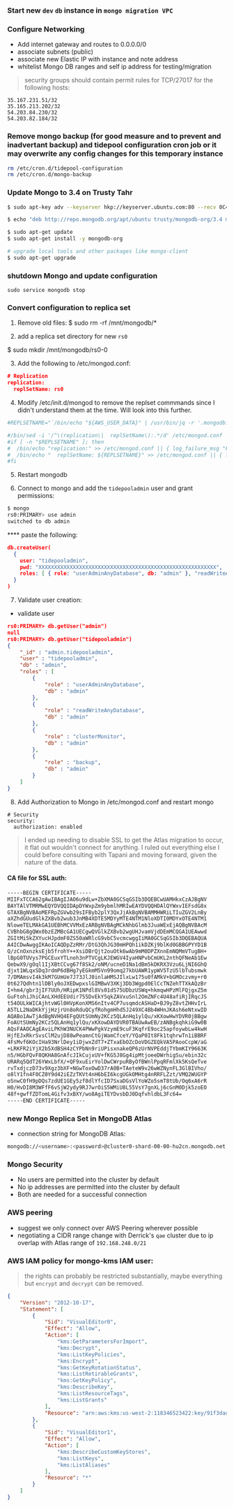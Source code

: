 ### Start new `dev` `db` instance in `mongo migration VPC`

### Configure Networking
* Add internet gateway and routes to 0.0.0.0/0
* associate subnets (public)
* associate new Elastic IP with instance and note address
* whitelist Mongo DB ranges and self ip address for testing/migration
> security groups should contain permit rules for TCP/27017 for the following hosts:
```
35.167.231.51/32
35.165.213.202/32
54.203.84.230/32
54.203.82.184/32
```

### Remove mongo backup (for good measure and to prevent and inadvertant backup) and tidepool configuration cron job or it may overwrite any config changes for this temporary instance

```sh
rm /etc/cron.d/tidepool-configuration
rm /etc/cron.d/mongo-backup
```

### Update Mongo to 3.4 on Trusty Tahr 

```sh
$ sudo apt-key adv --keyserver hkp://keyserver.ubuntu.com:80 --recv 0C49F3730359A14518585931BC711F9BA15703C6

$ echo "deb http://repo.mongodb.org/apt/ubuntu trusty/mongodb-org/3.4 multiverse" > /etc/apt/sources.list.d/mongodb-org-3.4.list

$ sudo apt-get update
$ sudo apt-get install -y mongodb-org

# upgrade local tools and other packages like mongo-client
$ sudo apt-get upgrade
```

### shutdown Mongo and update configuration
`sudo service mongodb stop`

### Convert configuration to replica set 

1. Remove old files:
$ sudo rm -rf /mnt/mongodb/*

1. add a replica set directory for new `rs0`

$ sudo mkdir /mnt/mongodb/rs0-0

3. Add the following to /etc/mongod.conf:
```json
# Replication
replication:
  replSetName: rs0
```
 4. Modify /etc/init.d/mongod to remove the replset commmands since I didn't understand them at the time. Will look into this further.

```sh
#REPLSETNAME="`/bin/echo "${AWS_USER_DATA}" | /usr/bin/jq -r '.mongodb.replication.replsetname // empty'`"

#/bin/sed -i '/^\(replication\|  replSetName\):.*/d' /etc/mongod.conf
#if [ -n "$REPLSETNAME" ]; then
#  /bin/echo "replication:" >> /etc/mongod.conf || { log_failure_msg "Failure starting mongod" && exit 1; }
#  /bin/echo "  replSetName: ${REPLSETNAME}" >> /etc/mongod.conf || { log_failure_msg "Failure starting mongod" && exit 1; }
#fi
```

5. Restart mongodb

6. Connect to mongo and add the `tidepooladmin` user and grant permissions:

```sh
$ mongo
rs0:PRIMARY> use admin
switched to db admin
```

**** paste the following:

```json
db.createUser(
  {
    user: "tidepooladmin",
    pwd: "XXXXXXXXXXXXXXXXXXXXXXXXXXXXXXXXXXXXXXXXXXXXXXXXXXXXXXXXX",
    roles: [ { role: "userAdminAnyDatabase", db: "admin" }, "readWriteAnyDatabase", "clusterMonitor", "backup" ]
  }
)
```

7. Validate user creation:

- validate user 

```json
rs0:PRIMARY> db.getUser("admin")
null
rs0:PRIMARY> db.getUser("tidepooladmin")
{
	"_id" : "admin.tidepooladmin",
	"user" : "tidepooladmin",
	"db" : "admin",
	"roles" : [
		{
			"role" : "userAdminAnyDatabase",
			"db" : "admin"
		},
		{
			"role" : "readWriteAnyDatabase",
			"db" : "admin"
		},
		{
			"role" : "clusterMonitor",
			"db" : "admin"
		},
		{
			"role" : "backup",
			"db" : "admin"
		}
	]
}
```
8. Add Authorization to Mongo in /etc/mongod.conf and restart mongo

```
# Security
security:
  authorization: enabled
```

> I ended up needing to disable SSL to get the Atlas migration to occur, it flat out wouldn't connect for anything. I ruled out everything else I could before consulting with Tapani and moving forward, given the nature of the data.
 
#### CA file for SSL auth:

```txt
-----BEGIN CERTIFICATE-----
MIIFxTCCA62gAwIBAgIJAO6u9dLw+ZbXMA0GCSqGSIb3DQEBCwUAMHkxCzAJBgNV
BAYTAlVTMRMwEQYDVQQIDApDYWxpZm9ybmlhMRIwEAYDVQQHDAlQYWxvIEFsdG8x
GTAXBgNVBAoMEFRpZGVwb29sIFByb2plY3QxJjAkBgNVBAMMHWRiLTIuZGV2LnBy
aXZhdGUudGlkZXBvb2wub3JnMB4XDTE5MDYyMTE4NTM1NloXDTI0MDYxOTE4NTM1
NloweTELMAkGA1UEBhMCVVMxEzARBgNVBAgMCkNhbGlmb3JuaWExEjAQBgNVBAcM
CVBhbG8gQWx0bzEZMBcGA1UECgwQVGlkZXBvb2wgUHJvamVjdDEmMCQGA1UEAwwd
ZGItMi5kZXYucHJpdmF0ZS50aWRlcG9vbC5vcmcwggIiMA0GCSqGSIb3DQEBAQUA
A4ICDwAwggIKAoICAQDpZzRMr/DtG3QhJG30mHPQh1ikDZKj9blKd0GBBGPYYD1B
Q/zCnOxnzksEjb5frohY++XsiDBrQjt2ouOtk6wAb9mM0DPZXnnEmNQMmVTugBH+
lBpG0TUVys7PGCEuxYTLnoh3nPTVCgLKJEWGV4IyaHNPvbCmUKL2nthQFNeAb1Ew
QebwX9/gOql1IjXBtCCvg67f8Sk2/oNM/ucneD1Na1dBm5kDKRX3Vzu6LjNI6GhQ
djxt1WLqxSDq3rdmP6dBHg7yEGkmM5Vn99omq27kbUAWR1ypWV5TzU5lbTubsmwk
7/DMAmsvI4k3kM7GUmUe7J73JlJ0inlaHMSJIlxLw175u0fAMkV+bGMOczvmy+r0
0t627Qdhtn1lDBly0oJXEDwpxslGIMBwV3XKj3Db3Wgpd0ElCcTNZehTTXkAQzBr
I+hm4/gbr3jIF7UUh/HRipK1NPdl8Vs01dS75UDbzUSWq+hkmqwHPzMlFQjgxZ5m
GuFtohiJhiCAnLXHdEEUdir755DvEkY5qkZAVxuSnl2OmZNFc4U48afiRjIRqcJS
t54OULkWICAjhtvWGl0HVpKonXMS6nItv4CP7usqmdcASHaD+BJ9yZ8vtZHHvIrL
A5TLL2NaDKkYjjHzjrUn8oRduQCyfRohgmHhd5J249XC4Bb4WHnJKAsh6eNtxwID
AQABo1AwTjAdBgNVHQ4EFgQUtSUmNy2KCz5QLAnHq1ylQu/xKXowHwYDVR0jBBgw
FoAUtSUmNy2KCz5QLAnHq1ylQu/xKXowDAYDVR0TBAUwAwEB/zANBgkqhkiG9w0B
AQsFAAOCAgEAviLPKhW3NUCK4PWwPgkVzymE9cuF3KqfrE9oc25apfoywbLw4kwH
HjfEJxRkrSvsClM2ujD88wPeamnCtGjWamCfceY/YQaP0It8Fk1tqhrwTn1iBBRF
4FsMvf6KOcIHa93NrlDey1iDjwxZdT7+ZTxaEbOZcDoVDGZEQkVA5PAooCcpW/aG
+LRKFR2iYjX2b5XdBSH4zCYPbNn9riUPisxnakeQP6zUrNVPEddjTYbmKIY9663K
n5/HGbFQvF8QKHA8GnAfcJIkCujxUV+fKG5J8Gg4ipMtjoeeDWrhigSu/ebin32c
URARq5QdT26YWxLbfX/+QF9xuEirYolDwCWrpuRByOfBWnlPpqRFmlXk5KsQeTve
rvTxdjczD73v9Xgz3bXF+NGwToxOwD37rA0B+TAeteW9v26wWZNynFL3GlBIVho/
o8lY1fn4F0CZ0Y9d42iEZzTKVt4nH6bEI6kcgUGkOMHtg4nRRFLZzt/VMQ2WUGYP
oSnwC0fH9pDQs7zdUE1GEy5zf8dlYfcID7SxaDGsVlYoWZo5smT8tUb/Oq6xA6rR
H0/HvDI8M3WFfF6vSjW2ydy9RJ7wrOiS5WMiU8L55VsY7gnXLj6cGnM0Djk5zoEO
48f+gwffZDTomL4Gifv3xBXY/wo8AgiTEYDvsbDJ0DqfvhldbL3Fc64=
-----END CERTIFICATE-----
```

### new Mongo Replica Set in MongoDB Atlas

* connection string for MongoDB Atlas:

```sh 
mongodb://<username>:<password>@cluster0-shard-00-00-hu2cn.mongodb.net:27017,cluster0-shard-00-01-hu2cn.mongodb.net:27017,cluster0-shard-00-02-hu2cn.mongodb.net:27017/<DATABASE>?ssl=true&replicaSet=Cluster0-shard-0&authSource=admin&w=majority
```

### Mongo Security

- No users are permitted into the cluster by default
- No ip addresses are permitted into the cluster by default
- Both are needed for a successful connection

### AWS peering 

- suggest we only connect over AWS Peering wherever possible
- negotiating a CIDR range change with Derrick's `qae` cluster due to ip overlap with Atlas range of `192.168.248.0/21` 

### AWS IAM policy for mongo-kms IAM user:
> the rights can probably be restricted substantially, maybe everything but `encrypt` and `decrypt` can be removed.


```json
{
    "Version": "2012-10-17",
    "Statement": [
        {
            "Sid": "VisualEditor0",
            "Effect": "Allow",
            "Action": [
                "kms:GetParametersForImport",
                "kms:Decrypt",
                "kms:ListKeyPolicies",
                "kms:Encrypt",
                "kms:GetKeyRotationStatus",
                "kms:ListRetirableGrants",
                "kms:GetKeyPolicy",
                "kms:DescribeKey",
                "kms:ListResourceTags",
                "kms:ListGrants"
            ],
            "Resource": "arn:aws:kms:us-west-2:118346523422:key/91f3dada-d983-4234-87f2-4cb21b056dff"
        },
        {
            "Sid": "VisualEditor1",
            "Effect": "Allow",
            "Action": [
                "kms:DescribeCustomKeyStores",
                "kms:ListKeys",
                "kms:ListAliases"
            ],
            "Resource": "*"
        }
    ]
}
```